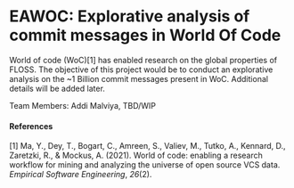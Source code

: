 EAWOC: Explorative analysis of commit messages in World Of Code
===============================================================

World of code (WoC)[1] has enabled research on the global properties of
FLOSS. The objective of this project would be to conduct an explorative
analysis on the ~1 Billion commit messages present in WoC. Additional
details will be added later.

Team Members: Addi Malviya, TBD/WIP

#### References
<div class="csl-entry">[1] Ma, Y., Dey, T., Bogart, C., Amreen, S., Valiev, M., Tutko, A., Kennard, D., Zaretzki, R., &#38; Mockus, A. (2021). World of code: enabling a research workflow for mining and analyzing the universe of open source VCS data. <i>Empirical Software Engineering</i>, <i>26</i>(2). </div>

